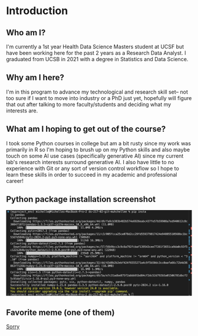 # Introduction

## Who am I? 

I'm currently a 1st year Health Data Science Masters student at UCSF but have been working here for the past 2 years as a Research Data Analyst. I graduated from UCSB in 2021 with a degree in Statistics and Data Science. 

## Why am I here?

I'm in this program to advance my technological and research skill set– not too sure if I want to move into industry or a PhD just yet, hopefully will figure that out after talking to more faculty/students and deciding what my interests are. 

## What am I hoping to get out of the course?

I took some Python courses in college but am a bit rusty since my work was primarily in R so I'm hoping to brush up on my Python skills and also maybe touch on some AI use cases (specifically generative AI) since my current lab's research interests surround generative AI. I also have little to no experience with Git or any sort of version control workflow so I hope to learn these skills in order to succeed in my academic and professional career!

## Python package installation screenshot
![Installation screenshot](pandas_install.png "Pandas installation")

## Favorite meme (one of them)
[Sorry](https://www.tiktok.com/t/ZTFjao9Hp/)